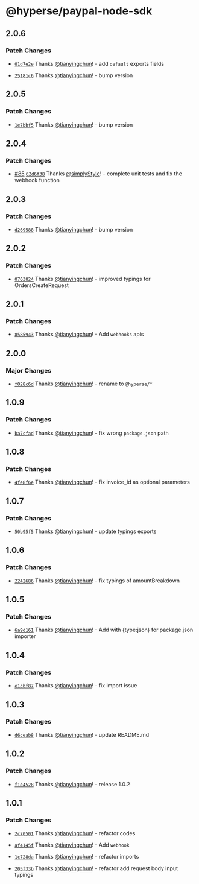 # @hyperse/paypal-node-sdk

## 2.0.6

### Patch Changes

- [`01d7e2e`](https://github.com/hyperse-io/paypal-node-sdk/commit/01d7e2e709b78c5f55a15c3eb29fabc530f23dba) Thanks [@tianyingchun](https://github.com/tianyingchun)! - add `default` exports fields

- [`25181c6`](https://github.com/hyperse-io/paypal-node-sdk/commit/25181c6d86c4ae31829e5183e8ff3c4924b6cd29) Thanks [@tianyingchun](https://github.com/tianyingchun)! - bump version

## 2.0.5

### Patch Changes

- [`1e7bbf5`](https://github.com/hyperse-io/paypal-node-sdk/commit/1e7bbf576fa05ee3ee16caafcc94b5def3bb739e) Thanks [@tianyingchun](https://github.com/tianyingchun)! - bump version

## 2.0.4

### Patch Changes

- [#85](https://github.com/hyperse-io/paypal-node-sdk/pull/85) [`62d6f38`](https://github.com/hyperse-io/paypal-node-sdk/commit/62d6f38a215e37d689a40395b0647c2df15e8eee) Thanks [@simplyStyle](https://github.com/simplyStyle)! - complete unit tests and fix the webhook function

## 2.0.3

### Patch Changes

- [`d269588`](https://github.com/hyperse-io/paypal-node-sdk/commit/d269588ccc9d73a79e8bbcd84df4c8baacde0396) Thanks [@tianyingchun](https://github.com/tianyingchun)! - bump version

## 2.0.2

### Patch Changes

- [`0763824`](https://github.com/hyperse-io/paypal-node-sdk/commit/07638243a6e7362e56edd6c0ea4d9ecddeca1042) Thanks [@tianyingchun](https://github.com/tianyingchun)! - improved typings for OrdersCreateRequest

## 2.0.1

### Patch Changes

- [`8585943`](https://github.com/hyperse-io/paypal-node-sdk/commit/85859431fb24a9ebb1e35b55e3296af4daf5344f) Thanks [@tianyingchun](https://github.com/tianyingchun)! - Add `webhooks` apis

## 2.0.0

### Major Changes

- [`f028c6d`](https://github.com/hyperse-io/paypal-node-sdk/commit/f028c6d783158b754569ea947f4dc1bdeb55f915) Thanks [@tianyingchun](https://github.com/tianyingchun)! - rename to `@hyperse/*`

## 1.0.9

### Patch Changes

- [`ba7cfad`](https://github.com/hyperse-io/paypal-node-sdk/commit/ba7cfadb300f71209a796287a20d1bc75e3df201) Thanks [@tianyingchun](https://github.com/tianyingchun)! - fix wrong `package.json` path

## 1.0.8

### Patch Changes

- [`4fe8f6e`](https://github.com/hyperse-io/paypal-node-sdk/commit/4fe8f6eaa499eef171a8abd3193c0271d5d2f765) Thanks [@tianyingchun](https://github.com/tianyingchun)! - fix invoice_id as optional parameters

## 1.0.7

### Patch Changes

- [`50b95f5`](https://github.com/hyperse-io/paypal-node-sdk/commit/50b95f58d2526f7bdfd39e4b104ea7aa17782141) Thanks [@tianyingchun](https://github.com/tianyingchun)! - update typings exports

## 1.0.6

### Patch Changes

- [`2242686`](https://github.com/hyperse-io/paypal-node-sdk/commit/22426866fe9ed2e193e3f9f5ad96a3d4092b3ab2) Thanks [@tianyingchun](https://github.com/tianyingchun)! - fix typings of amountBreakdown

## 1.0.5

### Patch Changes

- [`6a9d161`](https://github.com/hyperse-io/paypal-node-sdk/commit/6a9d161314a075aff0bcf3d89c9916a7a083c724) Thanks [@tianyingchun](https://github.com/tianyingchun)! - Add with {type:json} for package.json importer

## 1.0.4

### Patch Changes

- [`e1cbf87`](https://github.com/hyperse-io/paypal-node-sdk/commit/e1cbf87c68698ed54080976ca478833e2f31e84a) Thanks [@tianyingchun](https://github.com/tianyingchun)! - fix import issue

## 1.0.3

### Patch Changes

- [`d6ceab8`](https://github.com/hyperse-io/paypal-node-sdk/commit/d6ceab80df69e9ca6c96519bf9cff305be07d0b9) Thanks [@tianyingchun](https://github.com/tianyingchun)! - update README.md

## 1.0.2

### Patch Changes

- [`f1e4528`](https://github.com/hyperse-io/paypal-node-sdk/commit/f1e45289ebd98fc9c22909173d6a7bf07a9af211) Thanks [@tianyingchun](https://github.com/tianyingchun)! - release 1.0.2

## 1.0.1

### Patch Changes

- [`2c70501`](https://github.com/hyperse-io/paypal-node-sdk/commit/2c705019409831e22521d1ed45f933cd6d4d9d2d) Thanks [@tianyingchun](https://github.com/tianyingchun)! - refactor codes

- [`af4145f`](https://github.com/hyperse-io/paypal-node-sdk/commit/af4145f1619103b9e1a0a31cbf4a4e06f09a6088) Thanks [@tianyingchun](https://github.com/tianyingchun)! - Add `webhook`

- [`1c728da`](https://github.com/hyperse-io/paypal-node-sdk/commit/1c728daca05dddf1c9fb67ee0af2974c5f346e6c) Thanks [@tianyingchun](https://github.com/tianyingchun)! - refactor imports

- [`205f33b`](https://github.com/hyperse-io/paypal-node-sdk/commit/205f33b0ddf636a23e07a7a52da7d40fabb06479) Thanks [@tianyingchun](https://github.com/tianyingchun)! - refactor add request body input typings
